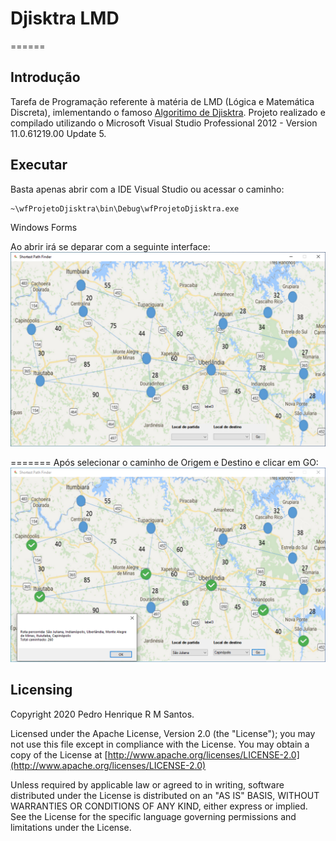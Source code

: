 # Djisktra LMD
======


Introdução
----
Tarefa de Programação referente à matéria de LMD (Lógica e Matemática Discreta), imlementando o famoso [Algoritimo de Djisktra](https://pt.wikipedia.org/wiki/Algoritmo_de_Dijkstra).
Projeto realizado e compilado utilizando o Microsoft Visual Studio Professional 2012 - Version 11.0.61219.00 Update 5.

Executar
---
Basta apenas abrir com a IDE Visual Studio ou acessar o caminho:
```
~\wfProjetoDjisktra\bin\Debug\wfProjetoDjisktra.exe
```

Windows Forms

Ao abrir irá se deparar com a seguinte interface:
![alt text](https://github.com/PedruuH/Djisktra-LMD/blob/main/Images/inicialProgram.PNG?raw=true)

=======
Após selecionar o caminho de Origem e Destino e clicar em GO:
![alt text](https://github.com/PedruuH/Djisktra-LMD/blob/main/Images/FinalPath.PNG?raw=true)


Licensing
----
Copyright 2020 Pedro Henrique R M Santos.

Licensed under the Apache License, Version 2.0 (the "License");
you may not use this file except in compliance with the License.
You may obtain a copy of the License at [http://www.apache.org/licenses/LICENSE-2.0](http://www.apache.org/licenses/LICENSE-2.0)

Unless required by applicable law or agreed to in writing, software
distributed under the License is distributed on an "AS IS" BASIS,
WITHOUT WARRANTIES OR CONDITIONS OF ANY KIND, either express or implied.
See the License for the specific language governing permissions and
limitations under the License.
